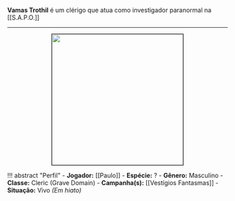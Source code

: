 **Vamas Trothil** é um clérigo que atua como investigador paranormal na [[S.A.P.O.]]

---

<div style="text-align: center;">
<img src="https://i.imgur.com/fiSSG4v.jpeg" width="300" style="border: 1px solid black;">
</div>

!!! abstract "Perfil"
	- **Jogador:** [[Paulo]]
	- **Espécie:** ?
	- **Gênero:** Masculino
	- **Classe:** Cleric (Grave Domain)
	- **Campanha(s):** [[Vestígios Fantasmas]]
	- **Situação:** Vivo *(Em hiato)*